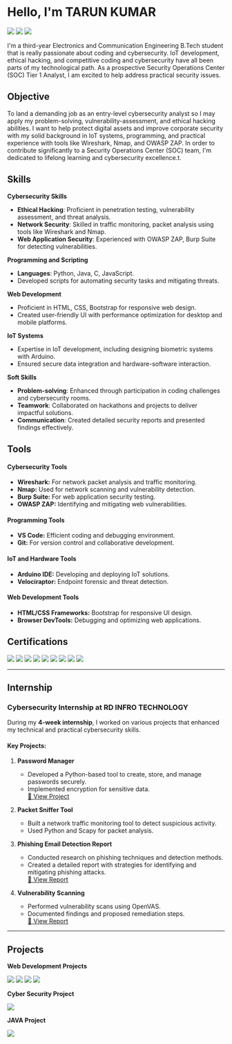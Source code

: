 # Hello, I'm TARUN KUMAR
<a href="https://www.linkedin.com/in/tarun-kumar-pathak/"><img src="https://img.shields.io/badge/-LinkedIn-0072b1?&style=for-the-badge&logo=linkedin&logoColor=white" /></a>
<a href="https://tryhackme.com/r/p/tarunkumar910"><img src="https://img.shields.io/badge/-TryHackMe-212C42?&style=for-the-badge&logo=TryHackMe&logoColor=white" /></a>
<a href="https://leetcode.com/u/tarunkumar910/"><img src="https://img.shields.io/badge/-LeetCode-FFA116?&style=for-the-badge&logo=LeetCode&logoColor=white" /></a>




I'm a third-year Electronics and Communication Engineering B.Tech student that is really passionate about coding and cybersecurity. IoT development, ethical hacking, and competitive coding and cybersecurity have all been parts of my technological path. As a prospective Security Operations Center (SOC) Tier 1 Analyst, I am excited to help address practical security issues.



## Objective

To land a demanding job as an entry-level cybersecurity analyst so I may apply my problem-solving, vulnerability-assessment, and ethical hacking abilities. I want to help protect digital assets and improve corporate security with my solid background in IoT systems, programming, and practical experience with tools like Wireshark, Nmap, and OWASP ZAP. In order to contribute significantly to a Security Operations Center (SOC) team, I'm dedicated to lifelong learning and cybersecurity excellence.t.

## Skills

**Cybersecurity Skills**

* **Ethical Hacking**: Proficient in penetration testing, vulnerability assessment, and threat analysis.
* **Network Security**: Skilled in traffic monitoring, packet analysis using tools like Wireshark and Nmap.
* **Web Application Security**: Experienced with OWASP ZAP, Burp Suite for detecting vulnerabilities.

  
**Programming and Scripting**

* **Languages**: Python, Java, C, JavaScript.
* Developed scripts for automating security tasks and mitigating threats.


**Web Development**

* Proficient in HTML, CSS, Bootstrap for responsive web design.
* Created user-friendly UI with performance optimization for desktop and mobile platforms.
  
**IoT Systems**

* Expertise in IoT development, including designing biometric systems with Arduino.
* Ensured secure data integration and hardware-software interaction.

**Soft Skills**
* **Problem-solving**: Enhanced through participation in coding challenges and cybersecurity rooms.
* **Teamwork**: Collaborated on hackathons and projects to deliver impactful solutions.
* **Communication**: Created detailed security reports and presented findings effectively.
## Tools

#### **Cybersecurity Tools**
- **Wireshark:** For network packet analysis and traffic monitoring.  
- **Nmap:** Used for network scanning and vulnerability detection.  
- **Burp Suite:** For web application security testing.  
- **OWASP ZAP:** Identifying and mitigating web vulnerabilities.  

#### **Programming Tools**
- **VS Code:** Efficient coding and debugging environment.  
- **Git:** For version control and collaborative development.

#### **IoT and Hardware Tools**
- **Arduino IDE:** Developing and deploying IoT solutions.  
- **Velociraptor:** Endpoint forensic and threat detection.

#### **Web Development Tools**
- **HTML/CSS Frameworks:** Bootstrap for responsive UI design.  
- **Browser DevTools:** Debugging and optimizing web applications.
  
  


## Certifications

<div>
<a href="https://cit2.internshipstudio.com/certificates/validate_certificate.php?verify=ISETHT103046"><img src="https://img.shields.io/badge/-Cyber_Security-FF0000?&style=for-the-badge&logo=CyberSecurity&logoColor=white" /></a>
<a href="https://cit2.internshipstudio.com/certificates/validate_certificate.php?verify=ISETHI103046"><img src="https://img.shields.io/badge/-Internship-007ACC?&style=for-the-badge&logo=InternshipStudio&logoColor=white" /></a>
<a href="https://www.coursera.org/account/accomplishments/verify/36AJC7S2JA57"><img src="https://img.shields.io/badge/-Risk_Management-4D4D4D?&style=for-the-badge&logo=Google&logoColor=white" /></a>
<a href="https://www.coursera.org/account/accomplishments/verify/1JZ3FD5ZOVBA"><img src="https://img.shields.io/badge/-Linux_&_SQL-4D4D4D?&style=for-the-badge&logo=Google&logoColor=white" /></a>
<a href="https://www.coursera.org/account/accomplishments/verify/B506671WRWX4"><img src="https://img.shields.io/badge/-Foundations_of_Cybersecurity-2C2F33?&style=for-the-badge&logo=Google&logoColor=white" /></a>
<a href="https://tryhackme-certificates.s3-eu-west-1.amazonaws.com/THM-SE9TRGWNI4.pdf"><img src="https://img.shields.io/badge/-Web_Fundamentals-006400?&style=for-the-badge&logo=TryHackMe&logoColor=white" /></a>
<a href="https://tryhackme-certificates.s3-eu-west-1.amazonaws.com/THM-C2G2ZXOENZ.png"><img src="https://img.shields.io/badge/-Pre_Security_by_TryHackMe-212C42?&style=for-the-badge&logo=TryHackMe&logoColor=white" /></a>
<a href="https://www.udemy.com/certificate/UC-17a06d36-a8ca-415b-831e-e77a586a0b33/"><img src="https://img.shields.io/badge/-Python-000080?&style=for-the-badge&logo=Udemy&logoColor=white" /></a>
<a href="https://www.udemy.com/certificate/UC-53aacb89-3dfd-4d80-bed1-3db59eda547b/"><img src="https://img.shields.io/badge/-Web_Development-000080?&style=for-the-badge&logo=Udemy&logoColor=white" /></a>


</div>

---

## Internship

### **Cybersecurity Internship at RD INFRO TECHNOLOGY**
During my **4-week internship**, I worked on various projects that enhanced my technical and practical cybersecurity skills.  

#### Key Projects:
1. **Password Manager**  
   - Developed a Python-based tool to create, store, and manage passwords securely.  
   - Implemented encryption for sensitive data.  
   [🔗 View Project](https://github.com/tarunkumar910/RD_INFRO_TECHNOLOGY/tree/main/Password%20manager%20Guide)

2. **Packet Sniffer Tool**  
   - Built a network traffic monitoring tool to detect suspicious activity.  
   - Used Python and Scapy for packet analysis.  

3. **Phishing Email Detection Report**  
   - Conducted research on phishing techniques and detection methods.  
   - Created a detailed report with strategies for identifying and mitigating phishing attacks.  
   [🔗 View Report](https://github.com/tarunkumar910/RD_INFRO_TECHNOLOGY/tree/main/Phishing%20Detection)

4. **Vulnerability Scanning**  
   - Performed vulnerability scans using OpenVAS.  
   - Documented findings and proposed remediation steps.  
   [🔗 View Report](https://github.com/tarunkumar910/RD_INFRO_TECHNOLOGY/tree/main/Open%20VAS)

---
## Projects

**Web  Development Projects**

<a href="https://tarunkumar910.github.io/Assignment/"><img src="https://img.shields.io/badge/-Assignment-181717?&style=for-the-badge&logo=GitHub&logoColor=white" /></a>
<a href="https://tarunkumar910.github.io/cv/"><img src="https://img.shields.io/badge/-CV-181717?&style=for-the-badge&logo=GitHub&logoColor=white" /></a>
<a href="https://tarunkumar910.github.io/tin-dog-project/"><img src="https://img.shields.io/badge/-Tin_Dog_Project-F2994A?&style=for-the-badge&logo=GitHub&logoColor=white" /></a>
<a href="https://tarunkumar910.github.io/personal/"><img src="https://img.shields.io/badge/-Personal-8E44AD?&style=for-the-badge&logo=GitHub&logoColor=white" /></a>

**Cyber Security Project**

<a href="https://github.com/tarunkumar910/password_strength_checker.git"><img src="https://img.shields.io/badge/-Password_Strength_Checker-8E44AD?&style=for-the-badge&logo=GitHub&logoColor=white" /></a>


**JAVA Project**

<a href="https://github.com/tarunkumar910/tic_tac_to_game"><img src="https://img.shields.io/badge/-Tic_tac_to_Game-181717?&style=for-the-badge&logo=GitHub&logoColor=white" /></a>
 
